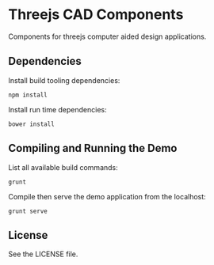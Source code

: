 Threejs CAD Components
======================

Components for threejs computer aided design applications.


Dependencies
------------

Install build tooling dependencies:

    npm install
    
Install run time dependencies:

    bower install
    

Compiling and Running the Demo
------------------------------

List all available build commands:

    grunt
    
Compile then serve the demo application from the localhost:

    grunt serve


License
-------

See the LICENSE file.
